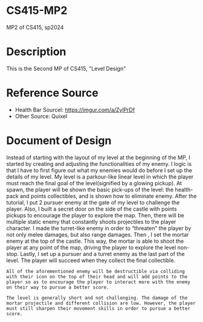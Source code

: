 # CS415-MP2
MP2 of CS415, sp2024

# Description
This is the Second MP of CS415, "Level Design"

# Reference Source
* Health Bar Sourcel: https://imgur.com/a/ZylPrDf
* Other Source: Quixel

# Document of Design
  Instead of starting with the layout of my level at the beginning of the MP, I started by creating and adjusting the functionalities of my enemy. I logic is that I have to first figure out what my enemies would do before I set up the details of my level. My level is a parkour-like linear level in which the player must reach the final goal of the level(signified by a glowing pickup). 
	At spawn, the player will be shown the basic pick-ups of the level: the health-pack and points collectibles, and is shown how to eliminate enemy. After the tutorial, I put 2 pursuer enemy at the gate of my level to challenge the player. Also, I built a secret door on the side of the castle with points pickups to encourage the player to explore the map. Then, there will be multiple static enemy that constantly shoots projectiles to the player character. I made the turret-like enemy in order to “threaten” the player by not only melee damages, but also range damages. Then , I set the mortar enemy at the top of the castle. This way, the mortar is able to shoot the player at any point of the map, driving the player to explore the level non-stop. Lastly, I set up a pursuer and a turret enemy as the last part of the level. The player will succeed when they collect the final collectible. 
	
	All of the aforementioned enemy will be destructible via colliding with their icon on the top of their head and will add points to the player so as to encourage the player to interact more with the enemy on their way to pursue a better score. 

	The level is generally short and not challenging. The damage of the mortar projectile and different collision are low. However, the player must still sharpen their movement skills in order to pursue a better score.
